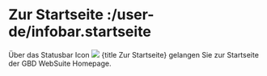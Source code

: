# Zur Startseite :/user-de/infobar.startseite

Über das Statusbar Icon ![](baseline-home-24px.svg) {title Zur Startseite} gelangen Sie zur Startseite der GBD WebSuite Homepage. 
